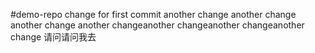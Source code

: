 #demo-repo
change for first commit
another change
another change
another change
another changeanother changeanother changeanother change
请问请问我去
